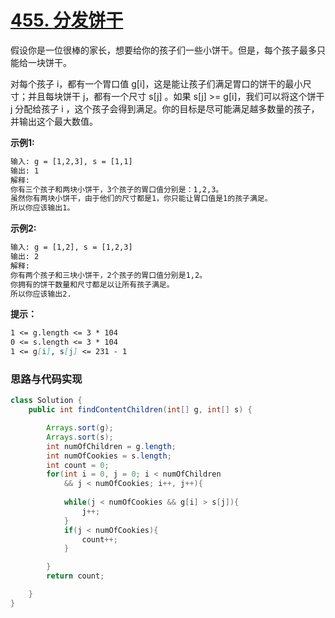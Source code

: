# [455. 分发饼干](https://leetcode-cn.com/problems/assign-cookies/)

假设你是一位很棒的家长，想要给你的孩子们一些小饼干。但是，每个孩子最多只能给一块饼干。

对每个孩子 i，都有一个胃口值 g[i]，这是能让孩子们满足胃口的饼干的最小尺寸；并且每块饼干 j，都有一个尺寸 s[j] 。如果 s[j] >= g[i]，我们可以将这个饼干 j 分配给孩子 i ，这个孩子会得到满足。你的目标是尽可能满足越多数量的孩子，并输出这个最大数值。



**示例1:**

```xml
输入: g = [1,2,3], s = [1,1]
输出: 1
解释: 
你有三个孩子和两块小饼干，3个孩子的胃口值分别是：1,2,3。
虽然你有两块小饼干，由于他们的尺寸都是1，你只能让胃口值是1的孩子满足。
所以你应该输出1。
```

**示例2:**

```xml
输入: g = [1,2], s = [1,2,3]
输出: 2
解释: 
你有两个孩子和三块小饼干，2个孩子的胃口值分别是1,2。
你拥有的饼干数量和尺寸都足以让所有孩子满足。
所以你应该输出2.
```

**提示：**

```markdown
1 <= g.length <= 3 * 104
0 <= s.length <= 3 * 104
1 <= g[i], s[j] <= 231 - 1
```



### 思路与代码实现

```java
class Solution {
    public int findContentChildren(int[] g, int[] s) {

        Arrays.sort(g);
        Arrays.sort(s);
        int numOfChildren = g.length;
        int numOfCookies = s.length;
        int count = 0;
        for(int i = 0, j = 0; i < numOfChildren 
            && j < numOfCookies; i++, j++){
            
            while(j < numOfCookies && g[i] > s[j]){
                j++;
            }
            if(j < numOfCookies){
                count++;
            }

        }
        return count;

    }
}
```

